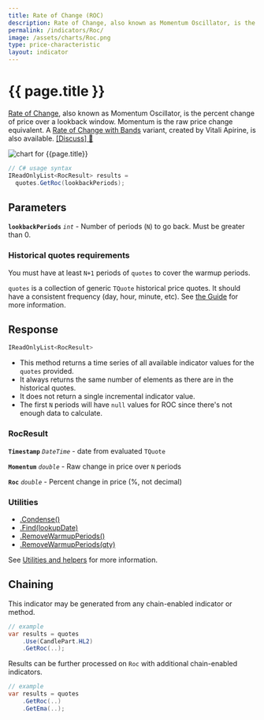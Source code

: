 ```yaml
---
title: Rate of Change (ROC)
description: Rate of Change, also known as Momentum Oscillator, is the percent change of price over a lookback window.  Momentum is the raw price change equivalent.
permalink: /indicators/Roc/
image: /assets/charts/Roc.png
type: price-characteristic
layout: indicator
---
```


# {{ page.title }}

[Rate of Change](https://en.wikipedia.org/wiki/Momentum_(technical_analysis)), also known as Momentum Oscillator, is the percent change of price over a lookback window.  Momentum is the raw price change equivalent.  A [Rate of Change with Bands]({{site.baseurl}}/indicators/RocWb/#content) variant, created by Vitali Apirine, is also available.
[[Discuss] &#128172;]({{site.github.repository_url}}/discussions/242 "Community discussion about this indicator")

![chart for {{page.title}}]({{site.baseurl}}{{page.image}})

```csharp
// C# usage syntax
IReadOnlyList<RocResult> results =
  quotes.GetRoc(lookbackPeriods);
```

## Parameters

**`lookbackPeriods`** _`int`_ - Number of periods (`N`) to go back.  Must be greater than 0.

### Historical quotes requirements

You must have at least `N+1` periods of `quotes` to cover the warmup periods.

`quotes` is a collection of generic `TQuote` historical price quotes.  It should have a consistent frequency (day, hour, minute, etc).  See [the Guide]({{site.baseurl}}/guide/#historical-quotes) for more information.

## Response

```csharp
IReadOnlyList<RocResult>
```

- This method returns a time series of all available indicator values for the `quotes` provided.
- It always returns the same number of elements as there are in the historical quotes.
- It does not return a single incremental indicator value.
- The first `N` periods will have `null` values for ROC since there's not enough data to calculate.

### RocResult

**`Timestamp`** _`DateTime`_ - date from evaluated `TQuote`

**`Momentum`** _`double`_ - Raw change in price over `N` periods

**`Roc`** _`double`_ - Percent change in price (%, not decimal)

### Utilities

- [.Condense()]({{site.baseurl}}/utilities#condense)
- [.Find(lookupDate)]({{site.baseurl}}/utilities#find-indicator-result-by-date)
- [.RemoveWarmupPeriods()]({{site.baseurl}}/utilities#remove-warmup-periods)
- [.RemoveWarmupPeriods(qty)]({{site.baseurl}}/utilities#remove-warmup-periods)

See [Utilities and helpers]({{site.baseurl}}/utilities#utilities-for-indicator-results) for more information.

## Chaining

This indicator may be generated from any chain-enabled indicator or method.

```csharp
// example
var results = quotes
    .Use(CandlePart.HL2)
    .GetRoc(..);
```

Results can be further processed on `Roc` with additional chain-enabled indicators.

```csharp
// example
var results = quotes
    .GetRoc(..)
    .GetEma(..);
```
